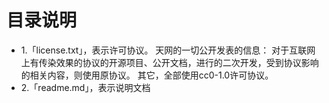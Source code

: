 # 目录说明
* 1.「license.txt」，表示许可协议。
天网的一切公开发表的信息：
对于互联网上有传染效果的协议的开源项目、公开文档，进行的二次开发，受到协议影响的相关内容，则使用原协议。
其它，全部使用cc0-1.0许可协议。
* 2.「readme.md」，表示说明文档



